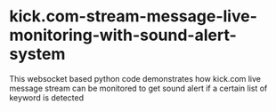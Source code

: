 # kick.com-stream-message-live-monitoring-with-sound-alert-system
This websocket based python code demonstrates how kick.com live message stream can be monitored to get sound alert if a certain list of keyword is detected
